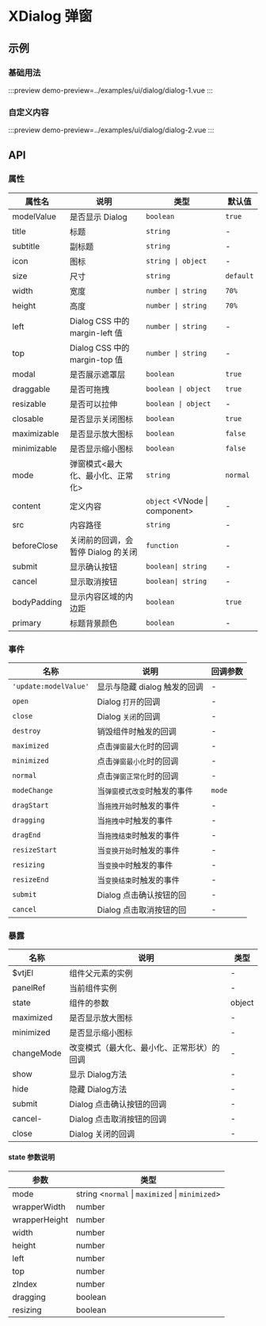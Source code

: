 # XDialog 弹窗

## 示例

### 基础用法

:::preview
demo-preview=../examples/ui/dialog/dialog-1.vue
:::

### 自定义内容

:::preview
demo-preview=../examples/ui/dialog/dialog-2.vue
:::

## API

### 属性

| 属性名      | 说明                               | 类型                          | 默认值    |
| ----------- | ---------------------------------- | ----------------------------- | --------- |
| modelValue  | 是否显示 Dialog                    | `boolean`                     | `true`    |
| title       | 标题                               | `string`                      | -         |
| subtitle    | 副标题                             | `string`                      | -         |
| icon        | 图标                               | `string \| object`            | -         |
| size        | 尺寸                               | `string`                      | `default` |
| width       | 宽度                               | `number \| string`            | `70%`     |
| height      | 高度                               | `number \| string`            | `70%`     |
| left        | Dialog CSS 中的 margin-left 值     | `number \| string`            | -         |
| top         | Dialog CSS 中的 margin-top 值      | `number \| string`            | -         |
| modal       | 是否展示遮罩层                     | `boolean`                     | `true`    |
| draggable   | 是否可拖拽                         | `boolean \| object`           | `true`    |
| resizable   | 是否可以拉伸                       | `boolean \| object`           | -         |
| closable    | 是否显示关闭图标                   | `boolean`                     | `true`    |
| maximizable | 是否显示放大图标                   | `boolean`                     | `false`   |
| minimizable | 是否显示缩小图标                   | `boolean`                     | `false`   |
| mode        | 弹窗模式<最大化、最小化、正常化>   | `string`                      | `normal`  |
| content     | 定义内容                           | `object` <VNode \| component> | -         |
| src         | 内容路径                           | `string`                      | -         |
| beforeClose | 关闭前的回调，会暂停 Dialog 的关闭 | `function`                    | -         |
| submit      | 显示确认按钮                       | `boolean\| string`            | -         |
| cancel      | 显示取消按钮                       | `boolean\| string`            | -         |
| bodyPadding | 显示内容区域的内边距               | `boolean`                     | `true`    |
| primary     | 标题背景颜色                       | `boolean`                     | -         |

### 事件

| 名称                  | 说明                         | 回调参数 |
| --------------------- | ---------------------------- | -------- |
| `'update:modelValue'` | 显示与隐藏 dialog 触发的回调 | -        |
| `open`                | Dialog `打开`的回调          | -        |
| `close`               | Dialog `关闭`的回调          | -        |
| `destroy`             | 销毁组件时触发的回调         | -        |
| `maximized`           | 点击`弹窗最大化`时的回调     | -        |
| `minimized`           | 点击`弹窗最小化`时的回调     | -        |
| `normal`              | 点击`弹窗正常化`时的回调     | -        |
| `modeChange`          | 当`弹窗模式改变`时触发的事件 | `mode`   |
| `dragStart`           | 当`拖拽开始`时触发的事件     | -        |
| `dragging`            | 当`拖拽中`时触发的事件       | -        |
| `dragEnd`             | 当`拖拽结束`时触发的事件     | -        |
| `resizeStart`         | 当`变换开始`时触发的事件     | -        |
| `resizing`            | 当`变换中`时触发的事件       | -        |
| `resizeEnd`           | 当`变换结束`时触发的事件     | -        |
| `submit`              | Dialog 点击确认按钮的回      | -        |
| `cancel`              | Dialog 点击取消按钮的回      | -        |





### 暴露

| 名称       | 说明                                       | 类型   |
| ---------- | ------------------------------------------ | ------ |
| $vtjEl     | 组件父元素的实例                           | -      |
| panelRef   | 当前组件实例                               | -      |
| state      | 组件的参数                                 | object |
| maximized  | 是否显示放大图标                           | -      |
| minimized  | 是否显示缩小图标                           | -      |
| changeMode | 改变模式（最大化、最小化、正常形状）的回调 | -      |
| show       | 显示 Dialog方法                            | -      |
| hide       | 隐藏 Dialog方法                            | -      |
| submit     | Dialog 点击确认按钮的回调                  | -      |
| cancel-    | Dialog 点击取消按钮的回调                  | -      |
| close      | Dialog 关闭的回调                          | -      |



#### state 参数说明
| 参数          | 类型                                            |
| ------------- | ----------------------------------------------- |
| mode          | string <`normal` \| `maximized` \| `minimized`> |
| wrapperWidth  | number                                          |
| wrapperHeight | number                                          |
| width         | number                                          |
| height        | number                                          |
| left          | number                                          |
| top           | number                                          |
| zIndex        | number                                          |
| dragging      | boolean                                         |
| resizing      | boolean                                         |



